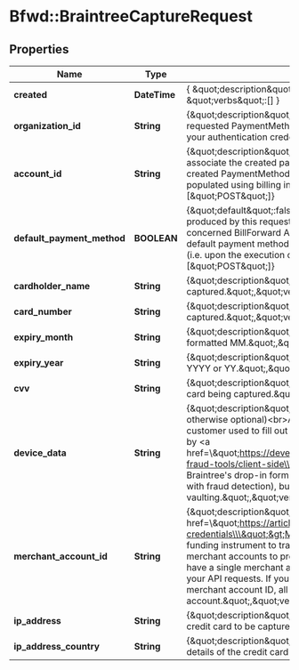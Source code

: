 # Bfwd::BraintreeCaptureRequest

## Properties
Name | Type | Description | Notes
------------ | ------------- | ------------- | -------------
**created** | **DateTime** | { \&quot;description\&quot; : \&quot;The UTC DateTime when the object was created.\&quot;, \&quot;verbs\&quot;:[] } | [optional] 
**organization_id** | **String** | {\&quot;description\&quot;:\&quot;ID of the BillForward Organization within which the requested PaymentMethod should be created. If omitted, this will be auto-populated using your authentication credentials.\&quot;,\&quot;verbs\&quot;:[\&quot;POST\&quot;]} | [optional] 
**account_id** | **String** | {\&quot;description\&quot;:\&quot;ID of the BillForward Account with which you would like to associate the created payment method.&lt;br&gt;If omitted, BillForward will associate the created PaymentMethod with a newly-created Account, whose Profile details will be populated using billing information from the funding instrument.\&quot;,\&quot;verbs\&quot;:[\&quot;POST\&quot;]} | [optional] 
**default_payment_method** | **BOOLEAN** | {\&quot;default\&quot;:false,\&quot;description\&quot;:\&quot;Whether the PaymentMethod produced by this request should be elected as the &#39;default&#39; payment method for the concerned BillForward Account. Whichever PaymentMethod is elected as an Account&#39;s default payment method, will be consulted whenever payment is demanded of that Account (i.e. upon the execution of any of the Account&#39;s invoices).\&quot;,\&quot;verbs\&quot;:[\&quot;POST\&quot;]} | [optional] [default to false]
**cardholder_name** | **String** | {\&quot;description\&quot;:\&quot;Name of the person who holds the credit card being captured.\&quot;,\&quot;verbs\&quot;:[\&quot;POST\&quot;]} | 
**card_number** | **String** | {\&quot;description\&quot;:\&quot;Number of the credit card being captured.\&quot;,\&quot;verbs\&quot;:[\&quot;POST\&quot;]} | 
**expiry_month** | **String** | {\&quot;description\&quot;:\&quot;Expiration month of the credit card being captured, formatted MM.\&quot;,\&quot;verbs\&quot;:[\&quot;POST\&quot;]} | 
**expiry_year** | **String** | {\&quot;description\&quot;:\&quot;Expiration year of the credit card being captured, formatted YYYY or YY.\&quot;,\&quot;verbs\&quot;:[\&quot;POST\&quot;]} | 
**cvv** | **String** | {\&quot;description\&quot;:\&quot;3 or 4 digit card verification value assigned to the credit card being captured.\&quot;,\&quot;verbs\&quot;:[\&quot;POST\&quot;]} | 
**device_data** | **String** | {\&quot;description\&quot;:\&quot;(Required when vaulting a PayPal payment method; otherwise optional)&lt;br&gt;A JSON string providing information about the device your customer used to fill out the card capture form. This information is inserted into your form by &lt;a href&#x3D;\\\&quot;https://developers.braintreepayments.com/javascript+node/guides/advanced-fraud-tools/client-side\\\&quot;&gt;braintree-data.js&lt;/a&gt; &amp;mdash; if and only if you use Braintree&#39;s drop-in form integrations. You should ideally provide it if you have one (it aids with fraud detection), but it is only mandatory in the case of PayPal payment method vaulting.\&quot;,\&quot;verbs\&quot;:[\&quot;POST\&quot;]} | [optional] 
**merchant_account_id** | **String** | {\&quot;description\&quot;:\&quot;Braintree &lt;a href&#x3D;\\\&quot;https://articles.braintreepayments.com/control-panel/important-gateway-credentials\\\&quot;&gt;Merchant account ID&lt;/a&gt; with which you wish for the captured funding instrument to transact. Within your Braintree gateway, you can have multiple merchant accounts to process transactions for different businesses or currencies. If you have a single merchant account, it is not necessary to specify a merchant account ID in your API requests. If you have multiple merchant accounts and choose not to specify the merchant account ID, all requests will process through your default merchant account.\&quot;,\&quot;verbs\&quot;:[\&quot;POST\&quot;]} | [optional] 
**ip_address** | **String** | {\&quot;description\&quot;:\&quot;IP address of the customer providing the details of the credit card to be captured.\&quot;,\&quot;verbs\&quot;:[\&quot;POST\&quot;]} | [optional] 
**ip_address_country** | **String** | {\&quot;description\&quot;:\&quot;Country of the IP address of the customer providing the details of the credit card to be captured.\&quot;,\&quot;verbs\&quot;:[\&quot;POST\&quot;]} | [optional] 


